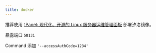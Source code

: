 ```yaml
---
title: docker
---
```

推荐使用 [1Panel:  现代化、开源的 Linux 服务器运维管理面板](https://github.com/1Panel-dev/1Panel) 部署汐洛镜像。

暴露端口 `58131`

Command 添加 `'--accessAuthCode=1234'`
